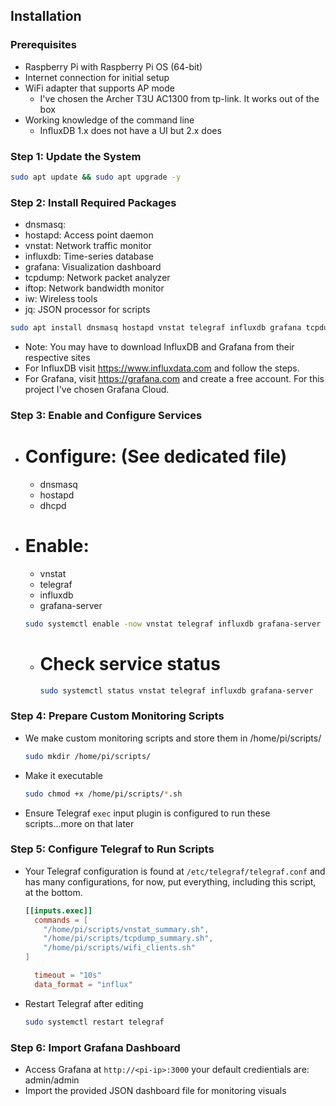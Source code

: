 ## Installation

### Prerequisites
- Raspberry Pi with Raspberry Pi OS (64-bit)
- Internet connection for initial setup
- WiFi adapter that supports AP mode
  * I've chosen the Archer T3U AC1300 from tp-link. It works out of the box
- Working knowledge of the command line
  * InfluxDB 1.x does not have a UI but 2.x does
 
### Step 1: Update the System
```bash
sudo apt update && sudo apt upgrade -y
```
### Step 2: Install Required Packages
  - dnsmasq: <DHCP and DNS server>
  - hostapd: Access point daemon
  - vnstat: Network traffic monitor
  - influxdb: Time-series database
  - grafana: Visualization dashboard
  - tcpdump: Network packet analyzer
  - iftop: Network bandwidth monitor
  - iw: Wireless tools
  - jq: JSON processor for scripts
    
```bash
sudo apt install dnsmasq hostapd vnstat telegraf influxdb grafana tcpdump iftop iw jq -y
```
  * Note: You may have to download InfluxDB and Grafana from their respective sites
  * For InfluxDB visit https://www.influxdata.com and follow the steps. 
  * For Grafana, visit <https://grafana.com> and create a free account. For this project I've chosen Grafana Cloud.

### Step 3: Enable and Configure Services
  - # Configure: (See dedicated file)
    - dnsmasq
    - hostapd
    - dhcpd

  - # Enable:
    - vnstat
    - telegraf
    - influxdb
    - grafana-server

    ```bash
    sudo systemctl enable -now vnstat telegraf influxdb grafana-server
    ````
    - # Check service status
   
      ```bash
      sudo systemctl status vnstat telegraf influxdb grafana-server
      ```
      
### Step 4: Prepare Custom Monitoring Scripts
  - We make custom monitoring scripts and store them in /home/pi/scripts/

    ```bash
    sudo mkdir /home/pi/scripts/
    ```
  - Make it executable
  
    ```bash
    sudo chmod +x /home/pi/scripts/*.sh
    ```
  - Ensure Telegraf ```exec``` input plugin is configured to run these scripts...more on that later

### Step 5: Configure Telegraf to Run Scripts
  - Your Telegraf configuration is found at ```/etc/telegraf/telegraf.conf``` and has many configurations, for now, put everything, including this script, at the bottom.

    ```toml
    [[inputs.exec]]
      commands = [
        "/home/pi/scripts/vnstat_summary.sh",
        "/home/pi/scripts/tcpdump_summary.sh",
        "/home/pi/scripts/wifi_clients.sh"
    ]

      timeout = "10s"
      data_format = "influx"
    ```
  -  Restart Telegraf after editing
    
      ```bash
      sudo systemctl restart telegraf
      ```

### Step 6: Import Grafana Dashboard
  - Access Grafana at ```http://<pi-ip>:3000``` your default credientials are: admin/admin
  - Import the provided JSON dashboard file for monitoring visuals
  
